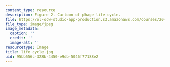 ```yaml
---
content_type: resource
description: Figure 2. Cartoon of phage life cycle.
file: https://ol-ocw-studio-app-production.s3.amazonaws.com/courses/20-109-laboratory-fundamentals-in-biological-engineering-fall-2007/95bb556c328b4450e9db5046f77188e2_life_cycle.jpg
file_type: image/jpeg
image_metadata:
  caption: ''
  credit: ''
  image-alt: ''
resourcetype: Image
title: life_cycle.jpg
uid: 95bb556c-328b-4450-e9db-5046f77188e2
---
```

